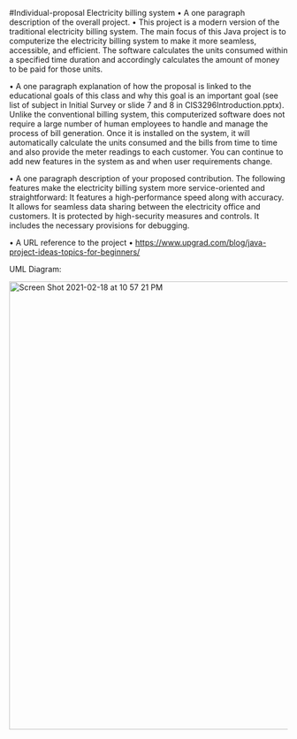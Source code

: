 #Individual-proposal
                                                Electricity billing system
•	A one paragraph description of the overall project.
•	This project is a modern version of the traditional electricity billing system. The main focus of this Java project is to computerize the electricity billing system to make it more seamless, accessible, and efficient. The software calculates the units consumed within a specified time duration and accordingly calculates the amount of money to be paid for those units.

•	A one paragraph explanation of how the proposal is linked to the educational goals of this class and why this goal is an important goal (see list of subject in Initial Survey or slide 7 and 8 in CIS3296Introduction.pptx).
Unlike the conventional billing system, this computerized software does not require a large number of human employees to handle and manage the process of bill generation. Once it is installed on the system, it will automatically calculate the units consumed and the bills from time to time and also provide the meter readings to each customer. You can continue to add new features in the system as and when user requirements change.

•	A one paragraph description of your proposed contribution.
The following features make the electricity billing system more service-oriented and straightforward:
It features a high-performance speed along with accuracy.
It allows for seamless data sharing between the electricity office and customers.
It is protected by high-security measures and controls.
It includes the necessary provisions for debugging.

•	A URL reference to the project
•	https://www.upgrad.com/blog/java-project-ideas-topics-for-beginners/

UML Diagram:

<img width="811" alt="Screen Shot 2021-02-18 at 10 57 21 PM" src="https://user-images.githubusercontent.com/70227511/108455835-fc370300-723c-11eb-84bc-a6f616a848a6.png">

